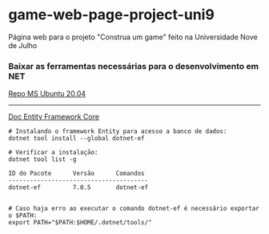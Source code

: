 # game-web-page-project-uni9
Página web para o projeto "Construa um game" feito na Universidade Nove de Julho

### Baixar as ferramentas necessárias para o desenvolvimento em NET
[Repo MS Ubuntu 20.04](https://learn.microsoft.com/en-us/dotnet/core/install/linux-ubuntu-2004)

---

[Doc Entity Framework Core](https://learn.microsoft.com/pt-br/ef/core/)
```
# Instalando o framework Entity para acesso a banco de dados:
dotnet tool install --global dotnet-ef

# Verificar a instalação:
dotnet tool list -g

ID do Pacote      Versão      Comandos 
---------------------------------------
dotnet-ef         7.0.5       dotnet-ef


# Caso haja erro ao executar o comando dotnet-ef é necessário exportar o $PATH:
export PATH="$PATH:$HOME/.dotnet/tools/"
```

